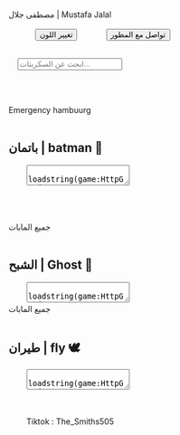 <!DOCTYPE html>
<html lang="ar">
<head>
    <meta charset="UTF-8">
    <meta name="viewport" content="width=device-width, initial-scale=1.0">
    <title>سكربتات Roblox</title>
    <link href="https://fonts.googleapis.com/css2?family=Roboto+Slab:wght@700&display=swap" rel="stylesheet">
    <style>
        body {
            background-color: #181818;
            color: white;
            font-family: Arial, sans-serif;
            margin: 0;
            padding: 20px;
        }

        #topBar {
            display: flex;
            justify-content: space-between;
            align-items: center;
            background-color: #111;
            padding: 10px 20px;
            border-bottom: 2px solid #444;
        }

        .title {
            font-family: 'Roboto Slab', serif;
            font-size: 24px;
            font-weight: bold;
            color: #FFD700;
        }

        .settings {
            display: flex;
            gap: 10px;
        }

        button {
            background-color: #333;
            color: white;
            border: none;
            padding: 8px 12px;
            border-radius: 6px;
            cursor: pointer;
        }

        #searchBox {
            width: 100%;
            padding: 10px;
            margin-bottom: 20px;
            background-color: #333;
            color: white;
            border: 2px solid #444;
            border-radius: 8px;
            font-size: 16px;
        }

        .script-box {
            border: 2px solid #333;
            border-radius: 8px;
            padding: 15px;
            margin-bottom: 20px;
            background-color: #222;
        }

        h2 {
            font-size: 18px;
            margin-bottom: 10px;
        }

        textarea {
            width: 100%;
            height: 150px;
            background-color: #333;
            color: #fff;
            border: none;
            padding: 10px;
            resize: none;
            font-family: monospace;
        }

        .hidden {
            display: none;
        }

        .premium-text {
            font-family: 'Roboto Slab', serif;
            font-size: 24px;
            font-weight: bold;
            color: #FFD700;
            text-align: center;
            margin-bottom: 15px;
        }

        .footer {
            text-align: center;
            margin-top: 40px;
            font-family: 'Roboto Slab', serif;
            color: #FFD700;
            font-size: 18px;
        }
    </style>
    <script>
        function searchScripts() {
            var input, filter, boxes, text, i;
            input = document.getElementById("searchBox");
            filter = input.value.toUpperCase();
            boxes = document.getElementsByClassName("script-box");
            for (i = 0; i < boxes.length; i++) {
                text = boxes[i].innerText || boxes[i].textContent;
                if (text.toUpperCase().indexOf(filter) > -1) {
                    boxes[i].classList.remove("hidden");
                } else {
                    boxes[i].classList.add("hidden");
                }
            }
        }

        function toggleTheme() {
            const body = document.body;
            body.style.backgroundColor = body.style.backgroundColor === 'white' ? '#181818' : 'white';
            body.style.color = body.style.color === 'black' ? 'white' : 'black';
        }

        // منع النسخ ولقطة الشاشة
        document.addEventListener('contextmenu', e => e.preventDefault());
        document.addEventListener('keydown', e => {
            if (e.key === 'PrintScreen') e.preventDefault();
            if (e.ctrlKey && (e.key === 'u' || e.key === 'U')) e.preventDefault();
        });
    </script>
</head>
<body>

    <div id="topBar">
        <div class="title">مصطفى جلال | Mustafa Jalal</div>
        <div class="settings">
            <button onclick="toggleTheme()">تغيير اللون</button>
            <button onclick="window.location.href='mailto:thesmiths505@gmail.com'">تواصل مع المطور</button>
        </div>
    </div>

    <input type="text" id="searchBox" onkeyup="searchScripts()" placeholder="ابحث عن السكربتات...">

    <div class="script-box" id="emergency-hambuurg">
        <div class="premium-text">Emergency hambuurg</div>
        <h2>باتمان | batman 🦇</h2>
        <textarea readonly>
            loadstring(game:HttpGet("https://raw.githubusercontent.com/Farx11122/Dupess/main/SecondDupe"))()
        </textarea>
    </div>

    <div class="script-box" id="other-scripts">
        <div class="premium-text">جميع المابات</div>
        <h2>الشبح | Ghost 👻</h2>
        <textarea readonly>
            loadstring(game:HttpGet('https://raw.githubusercontent.com/GhostPlayer352/Test4/main/GhostHub'))()
        </textarea>
        <div class="premium-text">جميع المابات</div>
        <h2>طيران | fly 🕊️</h2>
        <textarea readonly>
            loadstring(game:HttpGet("https://raw.githubusercontent.com/XNEOFF/FlyGuiV3/main/FlyGuiV3.txt"))()
        </textarea>
    </div>

    <div class="footer">
        Tiktok : The_Smiths505
    </div>
</body>
</html>
